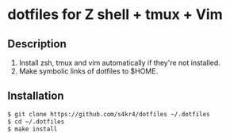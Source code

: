 # dotfiles for Z shell + tmux + Vim


## Description

1. Install zsh, tmux and vim automatically if they're not installed.
2. Make symbolic links of dotfiles to $HOME.


## Installation

```sh
$ git clone https://github.com/s4kr4/dotfiles ~/.dotfiles
$ cd ~/.dotfiles
$ make install
```

